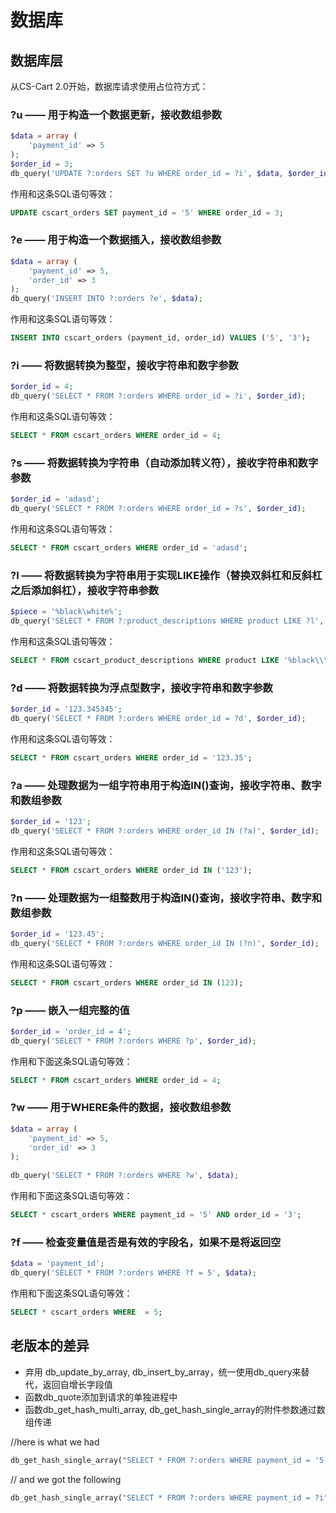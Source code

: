 数据库
===================================

## 数据库层

从CS-Cart 2.0开始，数据库请求使用占位符方式：

### ?u —— 用于构造一个数据更新，接收数组参数

```php
$data = array (
    'payment_id' => 5
);
$order_id = 3;
db_query('UPDATE ?:orders SET ?u WHERE order_id = ?i', $data, $order_id);
```

作用和这条SQL语句等效：

```sql
UPDATE cscart_orders SET payment_id = '5' WHERE order_id = 3;
```


### ?e —— 用于构造一个数据插入，接收数组参数

```php
$data = array (
    'payment_id' => 5,
    'order_id' => 3
);
db_query('INSERT INTO ?:orders ?e', $data);
```

作用和这条SQL语句等效：

```sql
INSERT INTO cscart_orders (payment_id, order_id) VALUES ('5', '3');
```

### ?i —— 将数据转换为整型，接收字符串和数字参数

```php
$order_id = 4;
db_query('SELECT * FROM ?:orders WHERE order_id = ?i', $order_id);
```

作用和这条SQL语句等效：

```sql
SELECT * FROM cscart_orders WHERE order_id = 4;
```

### ?s —— 将数据转换为字符串（自动添加转义符），接收字符串和数字参数

```php
$order_id = 'adasd';
db_query('SELECT * FROM ?:orders WHERE order_id = ?s', $order_id);
```

作用和这条SQL语句等效：

```sql
SELECT * FROM cscart_orders WHERE order_id = 'adasd';
```

### ?l —— 将数据转换为字符串用于实现LIKE操作（替换双斜杠和反斜杠之后添加斜杠），接收字符串参数

```php
$piece = '%black\white%';
db_query('SELECT * FROM ?:product_descriptions WHERE product LIKE ?l', $piece);
```

作用和这条SQL语句等效：

```sql
SELECT * FROM cscart_product_descriptions WHERE product LIKE '%black\\\\white%';
```

### ?d —— 将数据转换为浮点型数字，接收字符串和数字参数

```php
$order_id = '123.345345';
db_query('SELECT * FROM ?:orders WHERE order_id = ?d', $order_id);
```

作用和这条SQL语句等效：

```sql
SELECT * FROM cscart_orders WHERE order_id = '123.35';
```

### ?a —— 处理数据为一组字符串用于构造IN()查询，接收字符串、数字和数组参数

```php
$order_id = '123';
db_query('SELECT * FROM ?:orders WHERE order_id IN (?a)', $order_id);
```

作用和这条SQL语句等效：

```sql
SELECT * FROM cscart_orders WHERE order_id IN ('123');
```

### ?n —— 处理数据为一组整数用于构造IN()查询，接收字符串、数字和数组参数

```php
$order_id = '123.45';
db_query('SELECT * FROM ?:orders WHERE order_id IN (?n)', $order_id);
```

作用和这条SQL语句等效：

```sql
SELECT * FROM cscart_orders WHERE order_id IN (123);
```

### ?p —— 嵌入一组完整的值

```php
$order_id = 'order_id = 4';
db_query('SELECT * FROM ?:orders WHERE ?p', $order_id);
```

作用和下面这条SQL语句等效：

```sql
SELECT * FROM cscart_orders WHERE order_id = 4;
```

### ?w —— 用于WHERE条件的数据，接收数组参数

```php
$data = array (
    'payment_id' => 5,
    'order_id' => 3
);
 
db_query('SELECT * FROM ?:orders WHERE ?w', $data);
```

作用和下面这条SQL语句等效：

```sql
SELECT * cscart_orders WHERE payment_id = '5' AND order_id = '3';
```

### ?f —— 检查变量值是否是有效的字段名，如果不是将返回空

```php
$data = 'payment_id';
db_query('SELECT * FROM ?:orders WHERE ?f = 5', $data);
```

作用和下面这条SQL语句等效：

```sql
SELECT * cscart_orders WHERE  = 5;
```

## 老版本的差异

* 弃用 db_update_by_array, db_insert_by_array，统一使用db_query来替代，返回自增长字段值
* 函数db_quote添加到请求的单独进程中
* 函数db_get_hash_multi_array, db_get_hash_single_array的附件参数通过数组传递

//here is what we had

```php
db_get_hash_single_array("SELECT * FROM ?:orders WHERE payment_id = '5'", 'order_id', 'payment_id');
```

// and we got the following

```php
db_get_hash_single_array("SELECT * FROM ?:orders WHERE payment_id = ?i", array('order_id', 'payment_id'), $payment_id)
```
